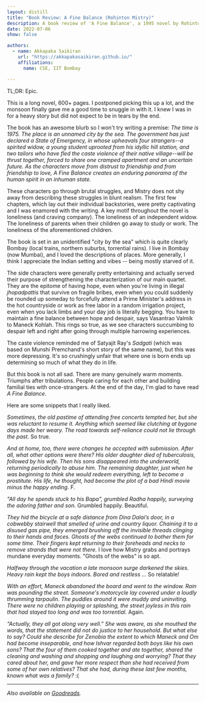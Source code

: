 ```yaml
---
layout: distill
title: "Book Review: A Fine Balance (Rohinton Mistry)"
description: A book review of 'A Fine Balance', a 1995 novel by Rohinton Mistry 
date: 2022-07-06
show: false

authors:
  - name: Akkapaka Saikiran
    url: "https://akkapakasaikiran.github.io/" 
    affiliations:
      name: CSE, IIT Bombay

---
```


TL;DR: Epic.

This is a long novel, 600+ pages. I postponed picking this up a lot, and the monsoon finally gave me a good time to snuggle in with it. I knew I was in for a heavy story but did not expect to be in tears by the end.

The book has an awesome blurb so I won't try writing a premise:
*The time is 1975. The place is an unnamed city by the sea. The government has just declared a State of Emergency, in whose upheavals four strangers--a spirited widow, a young student uprooted from his idyllic hill station, and two tailors who have fled the caste violence of their native village--will be thrust together, forced to share one cramped apartment and an uncertain future. As the characters move from distrust to friendship and from friendship to love, A Fine Balance creates an enduring panorama of the human spirit in an inhuman state.*

These characters go through brutal struggles, and Mistry does not shy away from describing these struggles in blunt realism. The first few chapters, which lay out their individual backstories, were pretty captivating and I was enamored with the writing. A key motif throughout the novel is loneliness (and craving company). The loneliness of an independent widow. The loneliness of parents when their children go away to study or work. The loneliness of the aforementioned children.

The book is set in an unidentified "city by the sea" which is quite clearly Bombay (local trains, northern suburbs, torrential rains). I live in Bombay (now Mumbai), and I loved the descriptions of places. More generally, I think I appreciate the Indian setting and vibes -- being mostly starved of it.

The side characters were generally pretty entertaining and actually served their purpose of strengthening the characterization of our main quartet. They are the epitome of having hope, even when you're living in illegal *jhopadpattis* that survive on fragile bribes, even when you could suddenly be rounded up someday to forcefully attend a Prime Minister's address in the hot countryside or work as free labor in a random irrigation project, even when you lack limbs and your day job is literally begging. You have to maintain a fine balance between hope and despair, says Vasantrao Valmik to Maneck Kohlah. This rings so true, as we see characters succumbing to despair left and right after going through multiple harrowing experiences.

The caste violence reminded me of Satyajit Ray's *Sadgati* (which was based on Munshi Premchand's short story of the same name), but this was more depressing. It's so crushingly unfair that where one is born ends up determining so much of what they do in life.

But this book is not all sad. There are many genuinely warm moments. Triumphs after tribulations. People caring for each other and building familial ties with once-strangers. At the end of the day, I'm glad to have read *A Fine Balance*.

Here are some snippets that I really liked.

*Sometimes, the old pastime of attending free concerts tempted her, but she was reluctant to resume it. Anything which seemed like clutching at bygone days made her weary. The road towards self-reliance could not lie through the past.*
So true.

*And at home, too, there were changes he accepted with submission. After all, what other options were there? His older daughter died of tuberculosis, followed by his wife. Then his sons disappeared into the underworld, returning periodically to abuse him. The remaining daughter, just when he was beginning to think she would redeem everything, left to become a prostitute. His life, he thought, had become the plot of a bad Hindi movie minus the happy ending.*
F.

*"All day he spends stuck to his Bapa", grumbled Radha happily, surveying the adoring father and son.*
Grumbled happily. Beautiful.

*They hid the bicycle at a safe distance from Dina Dalai’s door, in a cobwebby stairwell that smelled of urine and country liquor. Chaining it to a disused gas pipe, they emerged brushing off the invisible threads clinging to their hands and faces. Ghosts of the webs continued to bother them for some time. Their fingers kept returning to their foreheads and necks to remove strands that were not there.*
I love how Mistry grabs and portrays mundane everyday moments. "Ghosts of the webs" is so apt.

*Halfway through the vacation a late monsoon surge darkened the skies. Heavy rain kept the boys indoors. Bored and restless ...*
So relatable!

*With an effort, Maneck abandoned the board and went to the window. Rain was pounding the street. Someone's motorcycle lay covered under a loudly thrumming tarpaulin. The puddles around it were muddy and uninviting. There were no children playing or splashing, the street joyless in this rain that had stayed too long and was too torrential.*
Again.

*“Actually, they all got along very well.” She was aware, as she mouthed the words, that the statement did not do justice to her household. But what else to say? Could she describe for Zenobia the extent to which Maneck and Om had become inseparable, and how Ishvar regarded both boys like his own sons? That the four of them cooked together and ate together, shared the cleaning and washing and shopping and laughing and worrying? That they cared about her, and gave her more respect than she had received from some of her own relatives? That she had, during these last few months, known what was a family?*
:(

---

*Also available on [Goodreads](https://www.goodreads.com/review/show/4756117225).*